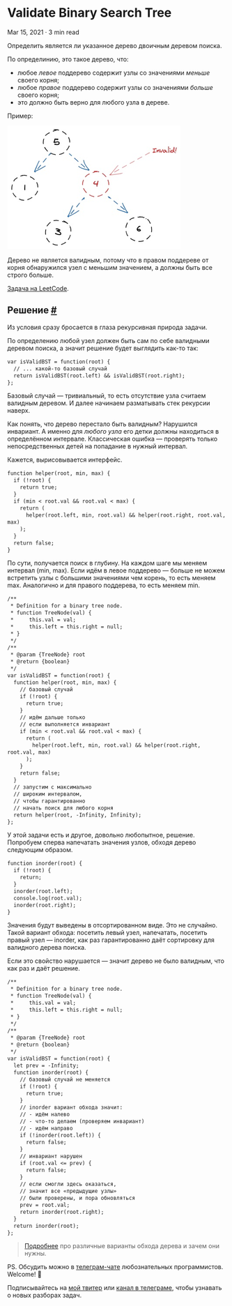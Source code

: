 Validate Binary Search Tree
===========================

Mar 15, 2021 · 3 min read

Определить является ли указанное дерево двоичным деревом поиска.

По определинию, это такое дерево, что:

*   любое _левое_ поддерево содержит узлы со значениями _меньше_ своего корня;
*   любое _правое_ поддерево содержит узлы со значениями _больше_ своего корня;
*   это должно быть верно для любого узла в дереве.

Пример:

![](/images/validate-binary-search-tree--ex.jpg)

Дерево не является валидным, потому что в правом поддереве от корня обнаружился узел с меньшим значением, а должны быть все строго больше.

[Задача на LeetCode](https://leetcode.com/problems/validate-binary-search-tree/).

Решение [#](#решение)
---------------------

Из условия сразу бросается в глаза рекурсивная природа задачи.

По определению любой узел должен быть сам по себе валидными деревом поиска, а значит решение будет выглядить как-то так:

    var isValidBST = function(root) {
      // ... какой-то базовый случай
      return isValidBST(root.left) && isValidBST(root.right);
    };
    

Базовый случай — тривиальный, то есть отсутствие узла считаем валидным деревом. И далее начинаем разматывать стек рекурсии наверх.

Как понять, что дерево перестало быть валидным? Нарушился инвариант. А именно для _любого узла_ его детки должны находиться в определённом интервале. Классическая ошибка — проверять только непосредственных детей на попадание в нужный интервал.

Кажется, вырисовывается интерфейс.

    function helper(root, min, max) {
      if (!root) {
        return true;
      }
      if (min < root.val && root.val < max) {
        return (
          helper(root.left, min, root.val) && helper(root.right, root.val, max)
        );
      }
      return false;
    }
    

По сути, получается поиск в глубину. На каждом шаге мы меняем интервал (min, max). Если идём в левое поддерево — больше не можем встретить узлы с большими значениями чем корень, то есть меняем max. Аналогично и для правого поддерева, то есть меняем min.

    /**
     * Definition for a binary tree node.
     * function TreeNode(val) {
     *     this.val = val;
     *     this.left = this.right = null;
     * }
     */
    /**
     * @param {TreeNode} root
     * @return {boolean}
     */
    var isValidBST = function(root) {
      function helper(root, min, max) {
        // базовый случай
        if (!root) {
          return true;
        }
        // идём дальше только
        // если выполняется инвариант
        if (min < root.val && root.val < max) {
          return (
            helper(root.left, min, root.val) && helper(root.right, root.val, max)
          );
        }
        return false;
      }
      // запустим с максимально
      // широким интервалом,
      // чтобы гарантированно
      // начать поиск для любого корня
      return helper(root, -Infinity, Infinity);
    };
    

У этой задачи есть и другое, довольно любопытное, решение. Попробуем сперва напечатать значения узлов, обходя дерево следующим образом.

    function inorder(root) {
      if (!root) {
        return;
      }
      inorder(root.left);
      console.log(root.val);
      inorder(root.right);
    }
    

Значения будут выведены в отсортированном виде. Это не случайно. Такой вариант обхода: посетить левый узел, напечатать, посетить правый узел — inorder, как раз гарантированно даёт сортировку для валидного дерева поиска.

Если это свойство нарушается — значит дерево не было валидным, что как раз и даёт решение.

    /**
     * Definition for a binary tree node.
     * function TreeNode(val) {
     *     this.val = val;
     *     this.left = this.right = null;
     * }
     */
    /**
     * @param {TreeNode} root
     * @return {boolean}
     */
    var isValidBST = function(root) {
      let prev = -Infinity;
      function inorder(root) {
        // базовый случай не меняется
        if (!root) {
          return true;
        }
        // inorder вариант обхода значит:
        // - идём налево
        // - что-то делаем (проверяем инвариант)
        // - идём направо
        if (!inorder(root.left)) {
          return false;
        }
        // инвариант нарушен
        if (root.val <= prev) {
          return false;
        }
        // если смогли здесь оказаться,
        // значит все «предыдущие узлы»
        // были проверены, и пора обновляться
        prev = root.val;
        return inorder(root.right);
      }
      return inorder(root);
    };
    

> [Подробнее](https://www.geeksforgeeks.org/tree-traversals-inorder-preorder-and-postorder/) про различные варианты обхода дерева и зачем они нужны.

PS. Обсудить можно в [телеграм-чате](https://t.me/ctci_chat_ru) любознательных программистов. Welcome! 🤗

Подписывайтесь на [мой твитер](https://twitter.com/vitkarpov) или [канал в телеграме](https://t.me/coding_interviews), чтобы узнавать о новых разборах задач.